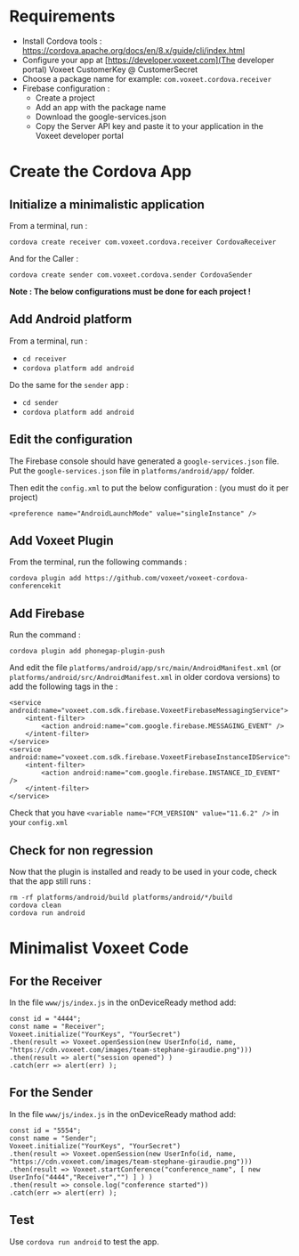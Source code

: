 # Requirements

- Install Cordova tools : https://cordova.apache.org/docs/en/8.x/guide/cli/index.html
- Configure your app at [https://developer.voxeet.com](The developer portal) Voxeet CustomerKey @ CustomerSecret
- Choose a package name for example: `com.voxeet.cordova.receiver`
- Firebase configuration :
  - Create a project
  - Add an app with the package name
  - Download the google-services.json
  - Copy the Server API key and paste it to your application in the Voxeet developer portal

# Create the Cordova App

## Initialize a minimalistic application

From a terminal, run :
```
cordova create receiver com.voxeet.cordova.receiver CordovaReceiver
```

And for the Caller :
```
cordova create sender com.voxeet.cordova.sender CordovaSender
```

**Note : The below configurations must be done for each project !**

## Add Android platform

From a terminal, run :
  - `cd receiver`
  - `cordova platform add android`

Do the same for the `sender` app :
  - `cd sender`
  - `cordova platform add android`


## Edit the configuration

The Firebase console should have generated a `google-services.json` file. Put the `google-services.json` file in `platforms/android/app/` folder.

Then edit the `config.xml` to put the below configuration : (you must do it per project)

```
<preference name="AndroidLaunchMode" value="singleInstance" />
```

## Add Voxeet Plugin

From the terminal, run the following commands :

```
cordova plugin add https://github.com/voxeet/voxeet-cordova-conferencekit
```

## Add Firebase

Run the command :
```
cordova plugin add phonegap-plugin-push
```

And edit the file `platforms/android/app/src/main/AndroidManifest.xml` (or `platforms/android/src/AndroidManifest.xml` in older cordova versions) to add the following tags in the *<application />* :

```
<service android:name="voxeet.com.sdk.firebase.VoxeetFirebaseMessagingService">
    <intent-filter>
        <action android:name="com.google.firebase.MESSAGING_EVENT" />
    </intent-filter>
</service>
<service android:name="voxeet.com.sdk.firebase.VoxeetFirebaseInstanceIDService">
    <intent-filter>
        <action android:name="com.google.firebase.INSTANCE_ID_EVENT" />
    </intent-filter>
</service>
```

Check that you have `<variable name="FCM_VERSION" value="11.6.2" />` in your `config.xml`

## Check for non regression

Now that the plugin is installed and ready to be used in your code, check that the app still runs :

```
rm -rf platforms/android/build platforms/android/*/build
cordova clean
cordova run android
```

# Minimalist Voxeet Code


## For the Receiver

In the file `www/js/index.js` in the onDeviceReady method add:

```
const id = "4444";
const name = "Receiver";
Voxeet.initialize("YourKeys", "YourSecret")
.then(result => Voxeet.openSession(new UserInfo(id, name, "https://cdn.voxeet.com/images/team-stephane-giraudie.png")))
.then(result => alert("session opened") )
.catch(err => alert(err) );
```

## For the Sender

In the file `www/js/index.js` in the onDeviceReady mathod add:

```
const id = "5554";
const name = "Sender";
Voxeet.initialize("YourKeys", "YourSecret")
.then(result => Voxeet.openSession(new UserInfo(id, name, "https://cdn.voxeet.com/images/team-stephane-giraudie.png")))
.then(result => Voxeet.startConference("conference_name", [ new UserInfo("4444","Receiver","") ] ) )
.then(result => console.log("conference started"))
.catch(err => alert(err) );
```

## Test

Use `cordova run android` to test the app.
